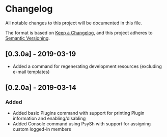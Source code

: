 # Changelog
All notable changes to this project will be documented in this file.

The format is based on [Keep a Changelog](https://keepachangelog.com/en/1.0.0/),
and this project adheres to [Semantic Versioning](https://semver.org/spec/v2.0.0.html).

## [0.3.0a] - 2019-03-19
- Added a command for regenerating development resources (excluding e-mail templates)

## [0.2.0a] - 2019-03-14
### Added
- Added basic Plugins command with support for printing Plugin information and enabling/disabling
- Added Console command using PsySh with support for assigning custom logged-in members